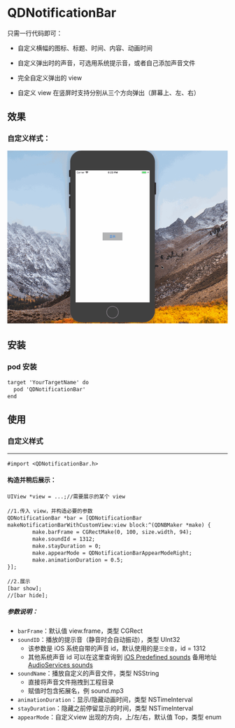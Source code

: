 # QDNotificationBar
只需一行代码即可：
- 自定义横幅的图标、标题、时间、内容、动画时间
- 自定义弹出时的声音，可选用系统提示音，或者自己添加声音文件

- 完全自定义弹出的 view
- 自定义 view 在竖屏时支持分别从三个方向弹出（屏幕上、左、右）

## 效果


### 自定义样式：

  ![](screenshot/1.gif)



## 安装

### pod 安装

    target 'YourTargetName' do
      pod 'QDNotificationBar'
    end



## 使用

### 自定义样式

---

```objc
#import <QDNotificationBar.h>
```


#### 构造并稍后展示：

```objc
UIView *view = ...;//需要展示的某个 view

//1.传入 view，并构造必要的参数
QDNotificationBar *bar = [QDNotificationBar makeNotificationBarWithCustomView:view block:^(QDNBMaker *make) {
        make.barFrame = CGRectMake(0, 100, size.width, 94);
        make.soundId = 1312;
        make.stayDuration = 0;
        make.appearMode = QDNotificationBarAppearModeRight;
        make.animationDuration = 0.5;
}];

//2.展示
[bar show];
//[bar hide];
```



##### 参数说明：

- `barFrame`：默认值 view.frame，类型 CGRect
- `soundID`：播放的提示音（静音时会自动振动），类型 UInt32
  - 该参数是 iOS 系统自带的声音 id，默认使用的是`三全音`，id = 1312
  - 其他系统声音 id 可以在这里查询到 [iOS Predefined sounds](http://iphonedevwiki.net/index.php/AudioServices#) 备用地址 [AudioServices sounds](http://www.cocoachina.com/bbs/read.php?tid=134344)
- `soundName`：播放自定义的声音文件，类型 NSString
  - 直接将声音文件拖拽到工程目录
  - 赋值时包含拓展名，例 sound.mp3
- `animationDuration`：显示/隐藏动画时间，类型 NSTimeInterval
- `stayDuration`：隐藏之前停留显示的时间，类型 NSTimeInterval
- `appearMode`：自定义view 出现的方向，上/左/右，默认值 Top，类型 enum

